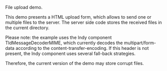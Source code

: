 File upload demo.

This demo presents a HTML upload form, which allows to send one or multiple files to the server.
The server side code stores the received files in the current directory.

Please note: the example uses the Indy component TIdMessageDecoderMIME, which currently decodes the multipart/form-data according to the content-transfer-encoding. If this header is not present, the Indy component uses several fall-back strategies.

Therefore, the current version of the demo may store corrupt files.

